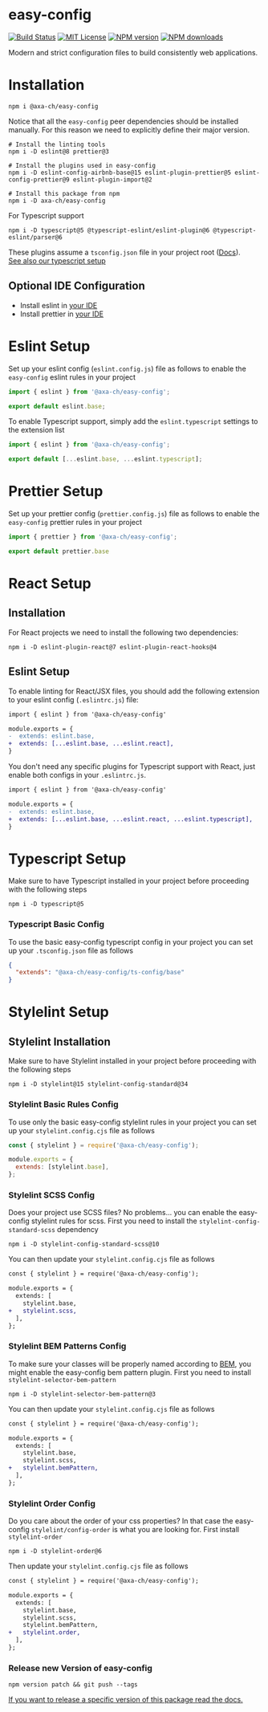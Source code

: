 # easy-config

[![Build Status][ci-image]][ci-url]
[![MIT License][license-image]][license-url]
[![NPM version][npm-version-image]][npm-url]
[![NPM downloads][npm-downloads-image]][npm-url]

Modern and strict configuration files to build consistently web applications.

# Installation

```shell
npm i @axa-ch/easy-config
```

Notice that all the `easy-config` peer dependencies should be installed manually. For this reason we need to explicitly define their major version.

```shell
# Install the linting tools
npm i -D eslint@8 prettier@3

# Install the plugins used in easy-config
npm i -D eslint-config-airbnb-base@15 eslint-plugin-prettier@5 eslint-config-prettier@9 eslint-plugin-import@2

# Install this package from npm
npm i -D axa-ch/easy-config
```

For Typescript support

```shell
npm i -D typescript@5 @typescript-eslint/eslint-plugin@6 @typescript-eslint/parser@6
```

These plugins assume a `tsconfig.json` file in your project root ([Docs](https://www.typescriptlang.org/docs/handbook/tsconfig-json.html)).
<br/>
[See also our typescript setup](https://github.com/axa-ch/easy-config#typescript-setup)

## Optional IDE Configuration

- Install eslint in [your IDE](https://eslint.org/docs/user-guide/integrations)
- Install prettier in [your IDE](https://prettier.io/docs/en/editors.html)

# Eslint Setup

Set up your eslint config (`eslint.config.js`) file as follows to enable the `easy-config` eslint rules in your project

```js
import { eslint } from '@axa-ch/easy-config';

export default eslint.base;
```

To enable Typescript support, simply add the `eslint.typescript` settings to the extension list

```js
import { eslint } from '@axa-ch/easy-config';

export default [...eslint.base, ...eslint.typescript];
```

# Prettier Setup

Set up your prettier config (`prettier.config.js`) file as follows to enable the `easy-config` prettier rules in your project

```js
import { prettier } from '@axa-ch/easy-config';

export default prettier.base
```

# React Setup

## Installation

For React projects we need to install the following two dependencies:

```shell
npm i -D eslint-plugin-react@7 eslint-plugin-react-hooks@4
```

## Eslint Setup

To enable linting for React/JSX files, you should add the following extension to your eslint config (`.eslintrc.js`) file:

```diff
import { eslint } from '@axa-ch/easy-config'

module.exports = {
-  extends: eslint.base,
+  extends: [...eslint.base, ...eslint.react],
}
```

You don't need any specific plugins for Typescript support with React, just enable both configs in your `.eslintrc.js`.

```diff
import { eslint } from '@axa-ch/easy-config'

module.exports = {
-  extends: eslint.base,
+  extends: [...eslint.base, ...eslint.react, ...eslint.typescript],
}
```

# Typescript Setup

Make sure to have Typescript installed in your project before proceeding with the following steps

```shell
npm i -D typescript@5
```

### Typescript Basic Config

To use the basic easy-config typescript config in your project you can set up your `.tsconfig.json` file as follows

```json
{
  "extends": "@axa-ch/easy-config/ts-config/base"
}
```

# Stylelint Setup

## Stylelint Installation

Make sure to have Stylelint installed in your project before proceeding with the following steps

```shell
npm i -D stylelint@15 stylelint-config-standard@34
```

### Stylelint Basic Rules Config

To use only the basic easy-config stylelint rules in your project you can set up your `stylelint.config.cjs` file as follows

```js
const { stylelint } = require('@axa-ch/easy-config');

module.exports = {
  extends: [stylelint.base],
};
```

### Stylelint SCSS Config

Does your project use SCSS files? No problems... you can enable the easy-config stylelint rules for scss.
First you need to install the `stylelint-config-standard-scss` dependency

```shell
npm i -D stylelint-config-standard-scss@10
```

You can then update your `stylelint.config.cjs` file as follows

```diff
const { stylelint } = require('@axa-ch/easy-config');

module.exports = {
  extends: [
    stylelint.base,
+   stylelint.scss,
  ],
};
```

### Stylelint BEM Patterns Config

To make sure your classes will be properly named according to [BEM](http://getbem.com/), you might enable the easy-config bem pattern plugin.
First you need to install `stylelint-selector-bem-pattern`

```shell
npm i -D stylelint-selector-bem-pattern@3
```

You can then update your `stylelint.config.cjs` file as follows

```diff
const { stylelint } = require('@axa-ch/easy-config');

module.exports = {
  extends: [
    stylelint.base,
    stylelint.scss,
+   stylelint.bemPattern,
  ],
};
```

### Stylelint Order Config

Do you care about the order of your css properties? In that case the easy-config `stylelint/config-order` is what you are looking for.
First install `stylelint-order`

```shell
npm i -D stylelint-order@6
```

Then update your `stylelint.config.cjs` file as follows

```diff
const { stylelint } = require('@axa-ch/easy-config');

module.exports = {
  extends: [
    stylelint.base,
    stylelint.scss,
    stylelint.bemPattern,
+   stylelint.order,
  ],
};
```

### Release new Version of easy-config

```shell
npm version patch && git push --tags
```

[If you want to release a specific version of this package read the docs.](https://docs.npmjs.com/cli/v8/commands/npm-version)

[ci-image]: https://img.shields.io/github/actions/workflow/status/axa-ch/easy-config/ci.yml?style=flat-square&branch=main
[ci-url]: https://github.com/axa-ch/easy-config/actions
[license-image]: http://img.shields.io/badge/license-MIT-000000.svg?style=flat-square
[license-url]: LICENSE
[npm-version-image]: https://img.shields.io/npm/v/@axa-ch/easy-config.svg?style=flat-square
[npm-downloads-image]: https://img.shields.io/npm/dm/@axa-ch/easy-config.svg?style=flat-square
[npm-url]: https://npmjs.org/package/@axa-ch/easy-config
